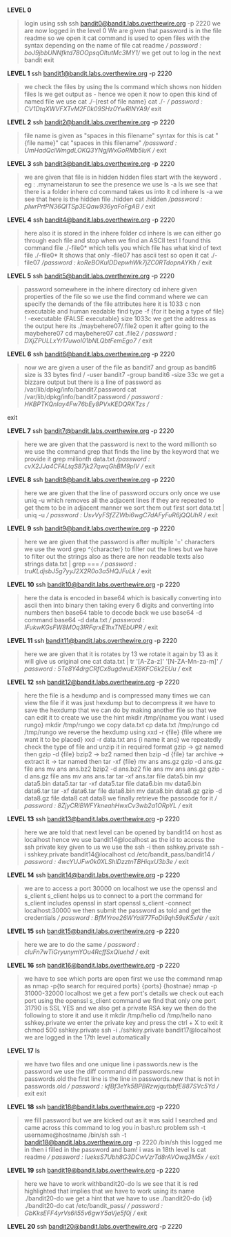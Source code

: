 **LEVEL 0**
>login using ssh
ssh bandit0@bandit.labs.overthewire.org -p 2220
>we are now logged in the level 0
>We are given that password is in the file readme so we open it
>cat command is used to open files with the syntax depending on the name of file
cat readme
*/ password : boJ9jbbUNNfktd78OOpsqOltutMc3MY1/*
> we get out to log in the next bandit
exit

**LEVEL 1**
ssh bandit1@bandit.labs.overthewire.org -p 2220
>we check the files by using the ls command which shows non hidden files
ls
> we get output as - hence we open it now to open this kind of named file
> we use cat ./-{rest of file name}
cat ./-
*/ password : CV1DtqXWVFXTvM2F0k09SHz0YwRINYA9/*
exit


**LEVEL 2**
ssh bandit2@bandit.labs.overthewire.org -p 2220
>file name is given as "spaces in this filename"
> syntax for this is cat "{file name}"
cat "spaces in this filename"
*/password : UmHadQclWmgdLOKQ3YNgjWxGoRMb5luK /*
exit

**LEVEL 3**
ssh bandit3@bandit.labs.overthewire.org -p 2220
>we are given that file is in hidden 
>hidden files start with the keyword . eg : .mynameistarun
>to see the presence we use ls -a
ls
> we see that there is a folder inhere
>cd command takes us into it
cd inhere
ls -a
> we see that here is the hidden file .hidden
cat .hidden
*/password : pIwrPrtPN36QITSp3EQaw936yaFoFgAB /*
exit

**LEVEL 4**
ssh bandit4@bandit.labs.overthewire.org -p 2220
>here also it is stored in the inhere folder
cd inhere
ls
> we can either go through each file and stop when we find an ASCII test
> I found this command file ./-file0*  which tells you which file has what kind of text
file ./-file0*
>It shows that only -file07 has ascii test so open it
cat ./-file07
*/password : koReBOKuIDDepwhWk7jZC0RTdopnAYKh /*
exit

**LEVEL 5**
ssh bandit5@bandit.labs.overthewire.org -p 2220
>password somewhere in the inhere directory
cd inhere
> given properties of the file so we use the find command where we can specify the demands of the file attributes
>here it is 1033 c non executable and human readable
find type -f {for it being a type of file} ! -executable {FALSE executable} size 1033c
> we get the address as the output here its ./maybehere07/.file2
>open it after going to the maybehere07
cd maybehere07
cat .file2
*/ password : DXjZPULLxYr17uwoI01bNLQbtFemEgo7 /*
exit

**LEVEL 6**
ssh bandit6@bandit.labs.overthewire.org -p 2220
> now we are given a user of the file as bandit7 and group as bandit6
> size is 33 bytes
find / -user bandit7 -group bandit6 -size 33c
>we get a bizzare output but there is a line of password as /var/lib/dpkg/info/bandit7.password
 cat /var/lib/dpkg/info/bandit7.password
 */ password : HKBPTKQnIay4Fw76bEy8PVxKEDQRKTzs /*

exit

**LEVEL 7**
ssh bandit7@bandit.labs.overthewire.org -p 2220
> here we are given that the password is next to the word millionth
>so we use the command grep that finds the line by the keyword that we provide it
grep millionth data.txt
*/password : cvX2JJa4CFALtqS87jk27qwqGhBM9plV /*
exit


**LEVEL 8**
ssh bandit8@bandit.labs.overthewire.org -p 2220
>here we are given that the line of password occurs only once
> we use uniq -u which removes all the adjacent lines if they are repeated
>to get them to be in adjacent manner we sort them out first
sort data.txt | uniq -u
*/ password : UsvVyFSfZZWbi6wgC7dAFyFuR6jQQUhR /*
exit


**LEVEL 9**
ssh bandit9@bandit.labs.overthewire.org -p 2220
>here we are given that the password is after multiple '=' characters
>we use the word grep ^{character} to filter out the lines
>but we have to filter out the strings also as there are non readable texts also
strings data.txt | grep ===
*/ password : truKLdjsbJ5g7yyJ2X2R0o3a5HQJFuLk /*
exit



**LEVEL 10**
ssh bandit10@bandit.labs.overthewire.org -p 2220
>here the data is encoded in base64 which is basically converting into ascii then into binary then taking every 6 digits and converting into numbers then base64 table
>to decode back we use base64 -d command
base64 -d data.txt
*/ password : IFukwKGsFW8MOq3IRFqrxE1hxTNEbUPR /*
exit


**LEVEL 11**
ssh bandit11@bandit.labs.overthewire.org -p 2220
> here we are given that it is rotates by 13 
>we rotate it again by 13 as it will give us original one
cat data.txt | tr '[A-Za-z]' '[N-ZA-Mn-za-m]'
*/ password : 5Te8Y4drgCRfCx8ugdwuEX8KFC6k2EUu /*
exit


**LEVEL 12**
ssh bandit12@bandit.labs.overthewire.org -p 2220
>here the file is a hexdump and is compressed many times
>we can view the file if it was just hexdump but to decompress it we have to save the hexdump that we can do by making another file so that we can edit it
>to create we use the hint mkdir /tmp/{name you want i used rungo}
mkdir /tmp/rungo
>we copy data.txt
cp data.txt /tmp/rungo
cd /tmp/rungo
>we reverse the hexdump using xxd -r {file} {file where we want it to be placed}
xxd -r data.txt ans    {i name it ans}
>we repeatedly check the type of file and unzip it in required format
> gzip -> gz named then gzip -d {file}
> bzip2 -> bz2 named then bzip -d {file}
> tar archive -> extract it -> tar named then tar -xf {file}
mv ans ans.gz
gzip -d ans.gz
file ans
mv ans ans.bz2
bzip2 -d ans.bz2
file ans
mv ans ans.gz
gzip -d ans.gz
file ans
mv ans ans.tar
tar -xf ans.tar
file data5.bin
mv data5.bin data5.tar
tar -xf data5.tar
file data6.bin
mv data6.bin data6.tar
tar -xf data6.tar
file data8.bin
mv data8.bin data8.gz
gzip -d data8.gz
file data8
cat data8
>we finally retrieve the passcode for it
*/ password : 8ZjyCRiBWFYkneahHwxCv3wb2a1ORpYL /*
exit


**LEVEL 13**
ssh bandit13@bandit.labs.overthewire.org -p 2220
>here we are told that next level can be opened by bandit14 on host as localhost
>hence we use bandit14@localhost as the id to access the ssh private key given to us
>we use the ssh -i then sshkey.private
ssh -i sshkey.private bandit14@localhost
cd /etc/bandit_pass/bandit14
*/ password : 4wcYUJFw0k0XLShlDzztnTBHiqxU3b3e /*
exit


**LEVEL 14**
ssh bandit14@bandit.labs.overthewire.org -p 2220
>we are to access a port 30000 on localhost
> we use the openssl and s_client
>s_client helps us to connect to a port
>the command for s_client includes openssl in start
openssl s_client -connect localhost:30000
>we then submit the password as told and get the credentials
*/ password : BfMYroe26WYalil77FoDi9qh59eK5xNr /*
exit


**LEVEL 15**
ssh bandit15@bandit.labs.overthewire.org -p 2220
>here we are to do the same 
*/ password : cluFn7wTiGryunymYOu4RcffSxQluehd /*
exit



**LEVEL 16**
ssh bandit16@bandit.labs.overthewire.org -p 2220
>we have to see which ports are open first
>we use the command nmap as nmap -p{to search for required ports} {ports} {hostnae}
nmap -p 31000-32000 localhost
>we get a few port's details we check out each port using the openssl s_client command
>we find that only one port 31790 is SSL YES and we also get a private RSA key
>we then do the following to store it and use it
mkdir /tmp/hello
cd /tmp/hello
nano sshkey.private
>we enter the private key and press the ctrl + X to exit it
chmod 500 sshkey.private
ssh -i ./sshkey.private bandit17@localhost
>we are logged in the 17th level automatically



**LEVEL 17**
ls
>we have two files and one unique line i passwords.new is the password
>we use the diff command
diff passwords.new passwords.old
>the first line is the line in passwords.new that is not in passwords.old
*/ password : kfBf3eYk5BPBRzwjqutbbfE887SVc5Yd /*
exit
exit


**LEVEL 18**
ssh bandit18@bandit.labs.overthewire.org -p 2220
>we fill password but we are kicked out as it was said
>I searched and came across this command to log you in bash.rc problem
>ssh -t username@hostname /bin/sh
ssh -t bandit18@bandit.labs.overthewire.org -p 2220 /bin/sh
>this logged me in then i filled in the password and bam! i was in 18th level
ls
cat readme
*/ password : IueksS7Ubh8G3DCwVzrTd8rAVOwq3M5x /*
exit


**LEVEL 19**
ssh bandit19@bandit.labs.overthewire.org -p 2220
>here we have to work withbandit20-do
ls
>we see that it is red highlighted that implies that we have to work using its name
./bandit20-do
>we get a hint that we have to use ./bandit20-do {id}
./bandit20-do cat /etc/bandit_pass/
*/ password : GbKksEFF4yrVs6il55v6gwY5aVje5f0j /*
exit


**LEVEL 20**
ssh bandit20@bandit.labs.overthewire.org -p 2220
